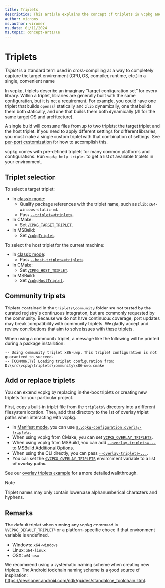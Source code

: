 ```yaml
---
title: Triplets
description: This article explains the concept of triplets in vcpkg and their capabilities.
author: vicroms
ms.author: viromer
ms.date: 01/11/2024
ms.topic: concept-article
---
```


# Triplets

*Triplet* is a standard term used in cross-compiling as a way to completely
capture the target environment (CPU, OS, compiler, runtime, etc.) in a single,
convenient name.

In vcpkg, triplets describe an imaginary "target configuration set" for every
library. Within a triplet, libraries are generally built with the same
configuration, but it is not a requirement. For example, you could have one
triplet that builds `openssl` statically and `zlib` dynamically, one that
builds them both statically, and one that builds them both dynamically (all for
the same target OS and architecture).

A single build will consume files from up to two triplets: the target triplet
and the host triplet. If you need to apply different settings for different
libraries, you must make a single custom triplet with that combination of
settings. See [per-port
customization](../users/triplets.md#per-port-customization) for how to accomplish this.

vcpkg comes with pre-defined triplets for many common platforms and
configurations. Run `vcpkg help triplet` to get a list of available triplets in your
environment.

## Triplet selection

To select a target triplet:

* In [classic mode](../concepts/classic-mode.md):
  * Qualify package references with the triplet name, such as `zlib:x64-windows-static-md`.
  * Pass [`--triplet=<triplet>`](../commands/common-options.md#triplet).
* In CMake:
  * Set [`VCPKG_TARGET_TRIPLET`](../users/buildsystems/cmake-integration.md#vcpkg_target_triplet).
* In MSBuild:
  * Set [`VcpkgTriplet`](../users/buildsystems/msbuild-integration.md#vcpkgtriplet).

To select the host triplet for the current machine:

* In [classic mode](../concepts/classic-mode.md):
  * Pass [`--host-triplet=<triplet>`](../commands/common-options.md#host-triplet).
* In CMake:
  * Set [`VCPKG_HOST_TRIPLET`](../users/buildsystems/cmake-integration.md#vcpkg_host_triplet).
* In MSBuild:
  * Set [`VcpkgHostTriplet`](../users/buildsystems/msbuild-integration.md#vcpkghosttriplet).

## Community triplets

Triplets contained in the `triplets\community` folder are not tested by the
curated registry's continuous integration, but are commonly requested by the
community. Because we do not have continuous coverage, port updates may break
compatibility with community triplets. We gladly accept and review contributions
that aim to solve issues with these triplets.

When using a community triplet, a message like the following will be printed
during a package installation:

```console
-- Using community triplet x86-uwp. This triplet configuration is not guaranteed to succeed.
-- [COMMUNITY] Loading triplet configuration from: D:\src\vcpkg\triplets\community\x86-uwp.cmake
```

## <a name="custom-triplets"></a> Add or replace triplets

You can extend vcpkg by replacing in-the-box triplets or creating new triplets
for your particular project.

First, copy a built-in triplet file from the `triplets\` directory into a
different filesystem location. Then, add that directory to the list of overlay
triplet paths when interacting with vcpkg.

* In [Manifest mode](../concepts/manifest-mode.md), you can use
  [`$.vcpkg-configuration.overlay-triplets`](../reference/vcpkg-configuration-json.md#overlay-triplets).
* When using vcpkg from CMake, you can set [`VCPKG_OVERLAY_TRIPLETS`](../users/buildsystems/cmake-integration.md#vcpkg_overlay_triplets).
* When using vcpkg from MSBuild, you can add [`--overlay-triplets=...`][overlay-triplets] to [MSBuild Additional Options](../users/buildsystems/msbuild-integration.md#vcpkg-additional-install-options).
* When using the CLI directly, you can pass [`--overlay-triplets=...`][overlay-triplets].
* You can set the [`$VCPKG_OVERLAY_TRIPLETS`](../users/config-environment.md#vcpkg_overlay_triplets) environment variable to a list of overlay paths.

See our [overlay triplets example](../users/examples/overlay-triplets-linux-dynamic.md)
for a more detailed walkthrough.

[overlay-triplets]: ../commands/common-options.md#overlay-triplets

> [!NOTE]
> Triplet names may only contain lowercase alphanumberical characters and hyphens.

## Remarks

The default triplet when running any vcpkg command is `%VCPKG_DEFAULT_TRIPLET%`
or a platform-specific choice if that environment variable is undefined.

* Windows: `x64-windows`
* Linux: `x64-linux`
* OSX: `x64-osx`

We recommend using a systematic naming scheme when creating new triplets. The
Android toolchain naming scheme is a good source of inspiration:
<https://developer.android.com/ndk/guides/standalone_toolchain.html>.
